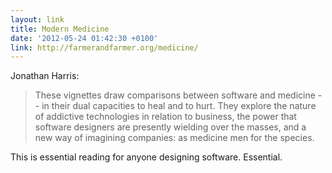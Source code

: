 ```yaml
---
layout: link
title: Modern Medicine
date: '2012-05-24 01:42:30 +0100'
link: http://farmerandfarmer.org/medicine/
---
```

Jonathan Harris:

> These vignettes draw comparisons between software and medicine -- in their dual capacities to heal and to hurt. They explore the nature of addictive technologies in relation to business, the power that software designers are presently wielding over the masses, and a new way of imagining companies: as medicine men for the species.

This is essential reading for anyone designing software. Essential.